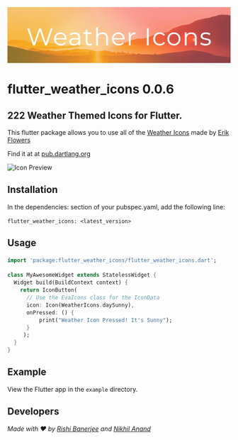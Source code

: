 ![header](github_assets/header.jpg)
# flutter_weather_icons 0.0.6

## 222 Weather Themed Icons for Flutter.

This flutter package allows you to use all of the [Weather Icons](https://raw.githubusercontent.com/erikflowers/weather-icons) made by [Erik Flowers](https://github.com/erikflowers)

Find it at at [pub.dartlang.org](https://pub.dev/packages/flutter_weather_icons)

![Icon Preview](http://i.imgur.com/XmZW2q3.png)

## Installation

In the dependencies: section of your pubspec.yaml, add the following line:

`flutter_weather_icons: <latest_version>`

## Usage

```dart
import 'package:flutter_weather_icons/flutter_weather_icons.dart';

class MyAwesomeWidget extends StatelessWidget {
  Widget build(BuildContext context) {
    return IconButton(
      // Use the EvaIcons class for the IconData
      icon: Icon(WeatherIcons.daySunny),
      onPressed: () { 
          print("Weather Icon Pressed! It's Sunny"); 
      }
     );
  }
}
```

## Example

View the Flutter app in the `example` directory.

## Developers

*Made with ❤️ by [Rishi Banerjee](https://github.com/rshrc) and [Nikhil Anand](https://github.com/muj-programmer)*


